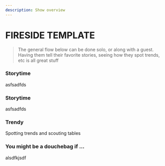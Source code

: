 ```yaml
---
description: Show overview
---
```


# FIRESIDE TEMPLATE

> The general flow below can be done solo, or along with a guest. Having them tell their favorite stories, seeing how they spot trends, etc is all great stuff

### Storytime

asfsadfds

### Storytime

asfsadfds

### Trendy

Spotting trends and scouting tables

### You might be a douchebag if ...

alsdfkjsdf

